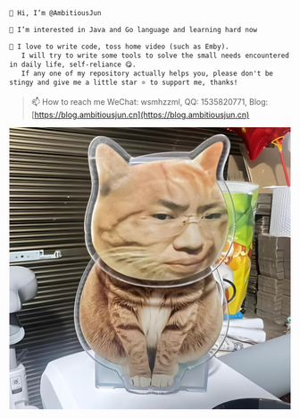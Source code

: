 ```
👋 Hi, I’m @AmbitiousJun
```

```
👀 I’m interested in Java and Go language and learning hard now
```

```
🌱 I love to write code, toss home video (such as Emby).
   I will try to write some tools to solve the small needs encountered in daily life, self-reliance 😋.
   If any one of my repository actually helps you, please don't be stingy and give me a little star ⭐️ to support me, thanks!
```

> 📫 How to reach me WeChat: wsmhzzml, QQ: 1535820771, Blog: [https://blog.ambitiousjun.cn](https://blog.ambitiousjun.cn)


![](./assets/听泉猫.jpeg)
